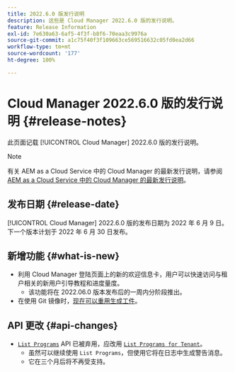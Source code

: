 ```yaml
---
title: 2022.6.0 版发行说明
description: 这些是 Cloud Manager 2022.6.0 版的发行说明。
feature: Release Information
exl-id: 7e630a63-6af5-4f3f-b8f6-70eaa3c9976a
source-git-commit: a1c75f40f3f109663ce569516632c05fd0ea2d66
workflow-type: tm+mt
source-wordcount: '177'
ht-degree: 100%

---
```


# Cloud Manager 2022.6.0 版的发行说明 {#release-notes}

此页面记载 [!UICONTROL Cloud Manager] 2022.6.0 版的发行说明。

>[!NOTE]
>
>有关 AEM as a Cloud Service 中的 Cloud Manager 的最新发行说明，请参阅 [AEM as a Cloud Service 中的 Cloud Manager 的最新发行说明](https://experienceleague.adobe.com/docs/experience-manager-cloud-service/content/implementing/using-cloud-manager/release-notes-cloud-manager/release-notes-cm-current.html)。

## 发布日期 {#release-date}

[!UICONTROL Cloud Manager] 2022.6.0 版的发布日期为 2022 年 6 月 9 日。下一个版本计划于 2022 年 6 月 30 日发布。

## 新增功能 {#what-is-new}

* 利用 Cloud Manager 登陆页面上的新的欢迎信息卡，用户可以快速访问与租户相关的新用户引导教程和进度量度。
   * 该功能将在 2022.06.0 版本发布后的一周内分阶段推出。
* 在使用 Git 镜像时，[现在可以重用生成工件](/help/getting-started/project-setup.md#build-artifact-reuse)。

## API 更改 {#api-changes}

* [`List Programs`](https://developer.adobe.com/experience-cloud/cloud-manager/reference/api/#operation/getPrograms) API 已被弃用，应改用 [`List Programs for Tenant`](https://developer.adobe.com/experience-cloud/cloud-manager/reference/api/#operation/getProgramsForTenant)。
   * 虽然可以继续使用 `List Programs`，但使用它将在日志中生成警告消息。
   * 它在三个月后将不再受支持。
